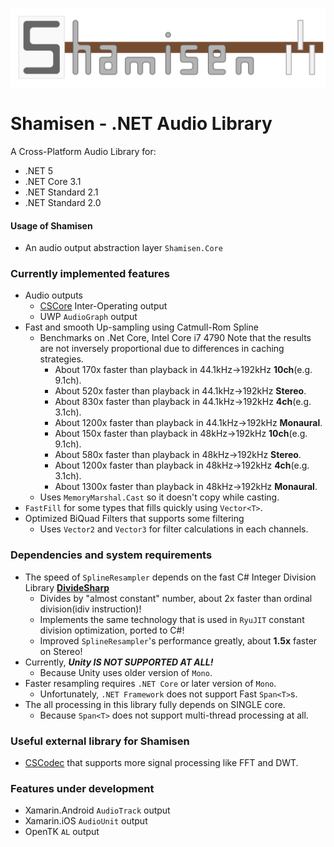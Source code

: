 ![Shamisen Logo](Shamisen-Logo.svg)

# Shamisen - .NET Audio Library

A Cross-Platform Audio Library for:

- .NET 5
- .NET Core 3.1
- .NET Standard 2.1
- .NET Standard 2.0

#### Usage of Shamisen

- An audio output abstraction layer `Shamisen.Core`

### Currently implemented features

- Audio outputs
  - [CSCore](https://github.com/filoe/cscore) Inter-Operating output
  - UWP `AudioGraph` output
- Fast and smooth Up-sampling using Catmull-Rom Spline
  - Benchmarks on .Net Core, Intel Core i7 4790
    Note that the results are not inversely proportional due to differences in caching strategies.
    - About 170x faster than playback in 44.1kHz→192kHz **10ch**(e.g. 9.1ch).
    - About 520x faster than playback in 44.1kHz→192kHz **Stereo**.
    - About 830x faster than playback in 44.1kHz→192kHz **4ch**(e.g. 3.1ch).
    - About 1200x faster than playback in 44.1kHz→192kHz **Monaural**.
    - About 150x faster than playback in 48kHz→192kHz **10ch**(e.g. 9.1ch).
    - About 580x faster than playback in 48kHz→192kHz **Stereo**.
    - About 1200x faster than playback in 48kHz→192kHz **4ch**(e.g. 3.1ch).
    - About 1300x faster than playback in 48kHz→192kHz **Monaural**.
  - Uses `MemoryMarshal.Cast` so it doesn't copy while casting.
- `FastFill` for some types that fills quickly using `Vector<T>`.
- Optimized BiQuad Filters that supports some filtering
  - Uses `Vector2` and `Vector3` for filter calculations in each channels.

### Dependencies and system requirements

- The speed of `SplineResampler` depends on the fast C# Integer Division Library **[DivideSharp](https://github.com/MineCake147E/DivideSharp)**
  - Divides by "almost constant" number, about 2x faster than ordinal division(idiv instruction)!
  - Implements the same technology that is used in `RyuJIT` constant division optimization, ported to C#!
  - Improved `SplineResampler`'s performance greatly, about **1.5x** faster on Stereo!
- Currently, **_Unity IS NOT SUPPORTED AT ALL!_**
  - Because Unity uses older version of `Mono`.
- Faster resampling requires `.NET Core` or later version of `Mono`.
  - Unfortunately, `.NET Framework` does not support Fast `Span<T>`s.
- The all processing in this library fully depends on SINGLE core.
  - Because `Span<T>` does not support multi-thread processing at all.

### Useful external library for Shamisen

- [CSCodec](https://github.com/MineCake147E/CSCodec) that supports more signal processing like FFT and DWT.

### Features under development

- Xamarin.Android `AudioTrack` output
- Xamarin.iOS `AudioUnit` output
- OpenTK `AL` output

